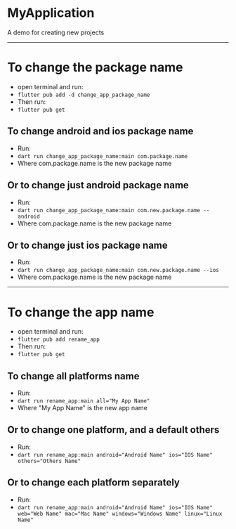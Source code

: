 # MyApplication
 A demo for creating new projects

---

# To change the package name
- open terminal and run:
- ``` flutter pub add -d change_app_package_name ```
- Then run:
- ``` flutter pub get ```

## To change android and ios package name
- Run:
- ``` dart run change_app_package_name:main com.package.name ```
- Where com.package.name is the new package name

## Or to change just android package name
- Run:
- ``` dart run change_app_package_name:main com.new.package.name --android ```
- Where com.package.name is the new package name

## Or to change just ios package name
- Run:
- ``` dart run change_app_package_name:main com.new.package.name --ios ```
- Where com.package.name is the new package name

---

# To change the app name
- open terminal and run:
- ``` flutter pub add rename_app ```
- Then run:
- ``` flutter pub get ```

## To change all platforms name
- Run:
- ``` dart run rename_app:main all="My App Name" ```
- Where "My App Name" is the new app name

## Or to change one platform, and a default others
- Run:
- ``` dart run rename_app:main android="Android Name" ios="IOS Name" others="Others Name" ```

## Or to change each platform separately
- Run:
- ``` dart run rename_app:main android="Android Name" ios="IOS Name" web="Web Name" mac="Mac Name" windows="Windows Name" linux="Linux Name" ```

